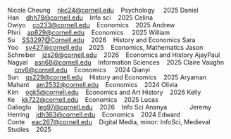 Nicole Cheung    nkc24@cornell.edu    Psychology     2025
Daniel Han    dhh78@cornell.edu    Info sci    2025
Celina Owiyo    co233@cornell.edu    Economics    2025
Andrew Phiri    ap829@cornell.edu    Economics     2025
William Su    SS3297@Cornell.edu    2026    History and Economics
Sara Yoo    sy427@cornell.edu    2025    Economics, Mathematics
Jason Schreiber    jzs26@cornell.edu    2026    Economics and History
AjayPaul Nagyal    asn68@cornell.edu    Information Sciences    2025
Claire Vaughn     cnv6@cornell.edu    Economics     2024
Qianyi Sun    qs229@cornell.edu    History and Economics    2025
Aryaman Mahant    am2532@cornell.edu    Economics    2024
Olivia Kim    ogk5@cornell.edu    Economics and Art History    2026
Kelly Ke    kk722@cornell.edu    Economics    2025
Lucas Galioglu    leg97@cornell.edu    2026    Info Sci
Ananya            
Jeremy Herring    jdh363@cornell.edu    Economics    2024
Edward Conte    eac267@cornell.edu    Digital Media, minor: InfoSci, Medieval Studies    2025
